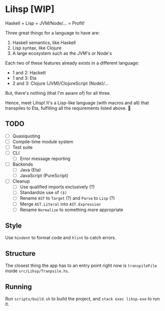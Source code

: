 # Lihsp [WIP]

Haskell + Lisp + JVM/Node/... = Profit!

Three great things for a language to have are:

  1. Haskell semantics, like Haskell
  2. Lisp syntax, like Clojure
  3. A large ecosystem such as the JVM's or Node's

Each two of these features already exists in a different language:

  - 1 and 2: Hackett
  - 1 and 3: Eta
  - 2 and 3: Clojure (JVM)/ClojureScript (Node)/...

But, there's nothing (that I'm aware of) for all three.

Hence, meet Lihsp! It's a Lisp-like language (with macros and all) that transpiles to Eta, fulfilling all the requirements listed above. :tada:

## TODO

  - [ ] Quasiquoting
  - [ ] Compile-time module system
  - [ ] Test suite
  - [ ] CLI
    - [ ] Error message reporting
  - [ ] Backends
    - [ ] Java (Eta)
    - [ ] JavaScript (PureScript)
  - [ ] Cleanup
    - [ ] Use qualified imports exclusively (?)
    - [ ] Standardize use of `($)`
    - [ ] Rename `AST` to `Target` (?) and `Parse` to `Lisp` (?)
    - [ ] Merge `AST.Literal` into `AST.Expression`
    - [ ] Rename `Normalize` to something more appropriate

## Style

Use `hindent` to format code and `hlint` to catch errors.

## Structure

The closest thing the app has to an entry point right now is `transpileFile` inside `src/Lihsp/Tranpsile.hs`.

## Running

Run `scripts/build.sh` to build the project, and `stack exec lihsp-exe` to run it.
